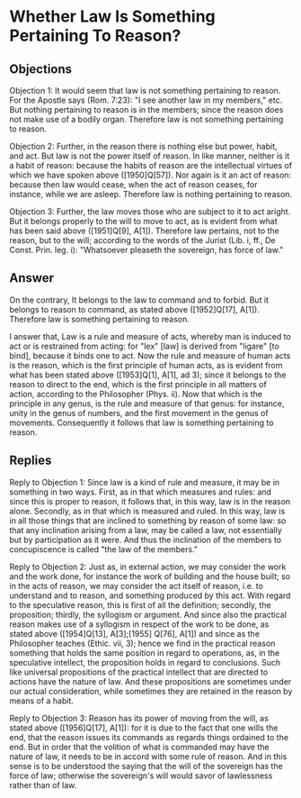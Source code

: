 # Whether Law Is Something Pertaining To Reason?

## Objections

Objection 1: It would seem that law is not something pertaining to reason. For the Apostle says (Rom. 7:23): "I see another law in my members," etc. But nothing pertaining to reason is in the members; since the reason does not make use of a bodily organ. Therefore law is not something pertaining to reason.

Objection 2: Further, in the reason there is nothing else but power, habit, and act. But law is not the power itself of reason. In like manner, neither is it a habit of reason: because the habits of reason are the intellectual virtues of which we have spoken above ([1950]Q[57]). Nor again is it an act of reason: because then law would cease, when the act of reason ceases, for instance, while we are asleep. Therefore law is nothing pertaining to reason.

Objection 3: Further, the law moves those who are subject to it to act aright. But it belongs properly to the will to move to act, as is evident from what has been said above ([1951]Q[9], A[1]). Therefore law pertains, not to the reason, but to the will; according to the words of the Jurist (Lib. i, ff., De Const. Prin. leg. i): "Whatsoever pleaseth the sovereign, has force of law."

## Answer

On the contrary, It belongs to the law to command and to forbid. But it belongs to reason to command, as stated above ([1952]Q[17], A[1]). Therefore law is something pertaining to reason.

I answer that, Law is a rule and measure of acts, whereby man is induced to act or is restrained from acting: for "lex" [law] is derived from "ligare" [to bind], because it binds one to act. Now the rule and measure of human acts is the reason, which is the first principle of human acts, as is evident from what has been stated above ([1953]Q[1], A[1], ad 3); since it belongs to the reason to direct to the end, which is the first principle in all matters of action, according to the Philosopher (Phys. ii). Now that which is the principle in any genus, is the rule and measure of that genus: for instance, unity in the genus of numbers, and the first movement in the genus of movements. Consequently it follows that law is something pertaining to reason.

## Replies

Reply to Objection 1: Since law is a kind of rule and measure, it may be in something in two ways. First, as in that which measures and rules: and since this is proper to reason, it follows that, in this way, law is in the reason alone. Secondly, as in that which is measured and ruled. In this way, law is in all those things that are inclined to something by reason of some law: so that any inclination arising from a law, may be called a law, not essentially but by participation as it were. And thus the inclination of the members to concupiscence is called "the law of the members."

Reply to Objection 2: Just as, in external action, we may consider the work and the work done, for instance the work of building and the house built; so in the acts of reason, we may consider the act itself of reason, i.e. to understand and to reason, and something produced by this act. With regard to the speculative reason, this is first of all the definition; secondly, the proposition; thirdly, the syllogism or argument. And since also the practical reason makes use of a syllogism in respect of the work to be done, as stated above ([1954]Q[13], A[3];[1955] Q[76], A[1]) and since as the Philosopher teaches (Ethic. vii, 3); hence we find in the practical reason something that holds the same position in regard to operations, as, in the speculative intellect, the proposition holds in regard to conclusions. Such like universal propositions of the practical intellect that are directed to actions have the nature of law. And these propositions are sometimes under our actual consideration, while sometimes they are retained in the reason by means of a habit.

Reply to Objection 3: Reason has its power of moving from the will, as stated above ([1956]Q[17], A[1]): for it is due to the fact that one wills the end, that the reason issues its commands as regards things ordained to the end. But in order that the volition of what is commanded may have the nature of law, it needs to be in accord with some rule of reason. And in this sense is to be understood the saying that the will of the sovereign has the force of law; otherwise the sovereign's will would savor of lawlessness rather than of law.